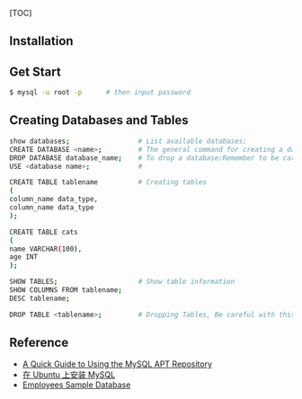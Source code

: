 [TOC]

## Installation



## Get Start

```bash
$ mysql -u root -p		# then input password
```



## Creating Databases and Tables

```bash
show databases;					# List available databases:
CREATE DATABASE <name>;			# The general command for creating a database:
DROP DATABASE database_name;	# To drop a database:Remember to be careful with this command! Once you drop a database, it's gone!
USE <database name>;			# 

CREATE TABLE tablename			# Creating tables
(
column_name data_type,
column_name data_type
);

CREATE TABLE cats
(
name VARCHAR(100),
age INT
);

SHOW TABLES;					# Show table information
SHOW COLUMNS FROM tablename;
DESC tablename;

DROP TABLE <tablename>; 		# Dropping Tables, Be careful with this command!
```





## Reference

* [A Quick Guide to Using the MySQL APT Repository](https://dev.mysql.com/doc/mysql-apt-repo-quick-guide/en/)
* [在 Ubuntu 上安装 MySQL](https://blog.csdn.net/liang19890820/article/details/105071479)
* [Employees Sample Database](https://dev.mysql.com/doc/employee/en/employees-installation.html)